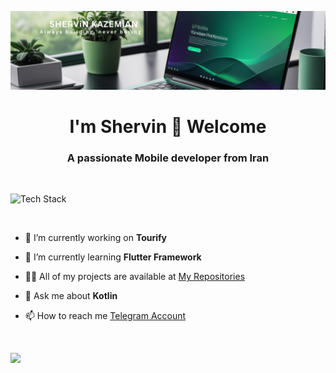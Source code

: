 ![logo](https://github.com/ShervinKazemi/ShervinKazemi/blob/main/SHERViN%20KAZEMiAN.png)

<h1 align="center">I'm Shervin 👋 Welcome</h1>
<h3 align="center">A passionate Mobile developer from Iran</h3>
<br>

<p align="left"><img src="https://skillicons.dev/icons?i=kotlin,androidstudio,dart,firebase,flutter,git,postman,sqlite,idea,github,vscode&perline=16" alt="Tech Stack" /> </p>

<br>

- 🔭 I’m currently working on **Tourify**

- 🌱 I’m currently learning **Flutter Framework**

- 👨‍💻 All of my projects are available at [My Repositories](https://github.com/ShervinKazemi?tab=repositories)

- 💬 Ask me about **Kotlin**

- 📫 How to reach me [Telegram Account](https://t.me/shervin_kazemian/)

<br>

![](https://quotes-github-readme.vercel.app/api?type=horizontal&theme=radical)
